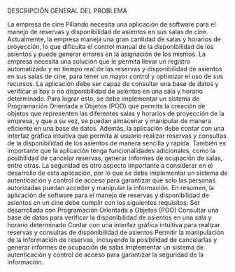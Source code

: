 DESCRIPCIÓN GENERAL DEL PROBLEMA

La empresa de cine Pillando necesita una aplicación de software para el manejo de reservas y disponibilidad de asientos en sus salas de cine. Actualmente, la empresa maneja una gran cantidad de salas y horarios de proyección, lo que dificulta el control manual de la disponibilidad de los asientos y puede generar errores en la asignación de los mismos.
La empresa necesita una solución que le permita llevar un registro automatizado y en tiempo real de las reservas y disponibilidad de asientos en sus salas de cine, para tener un mayor control y optimizar el uso de sus recursos. La aplicación debe ser capaz de consultar una base de datos y verificar si hay o no disponibilidad de asientos en una sala y horario determinado.
Para lograr esto, se debe implementar un sistema de Programación Orientada a Objetos (POO) que permita la creación de objetos que representen las diferentes salas y horarios de proyección de la empresa, y que a su vez, se puedan almacenar y manipular de manera eficiente en una base de datos.
Además, la aplicación debe contar con una interfaz gráfica intuitiva que permita al usuario realizar reservas y consultas de la disponibilidad de los asientos de manera sencilla y rápida. También es importante que la aplicación tenga funcionalidades adicionales, como la posibilidad de cancelar reservas, generar informes de ocupación de salas, entre otras.
La seguridad es otro aspecto importante a considerar en el desarrollo de esta aplicación, por lo que se debe implementar un sistema de autenticación y control de acceso para garantizar que solo las personas autorizadas puedan acceder y manipular la información.
En resumen, la aplicación de software para el manejo de reservas y disponibilidad de asientos en un cine debe cumplir con los siguientes requisitos:
Ser desarrollada con Programación Orientada a Objetos (POO)
Consultar una base de datos para verificar la disponibilidad de asientos en una sala y horario determinado
Contar con una interfaz gráfica intuitiva para realizar reservas y consultas de disponibilidad de asientos
Permitir la manipulación de la información de reservas, incluyendo la posibilidad de cancelarlas y generar informes de ocupación de salas
Implementar un sistema de autenticación y control de acceso para garantizar la seguridad de la información.
